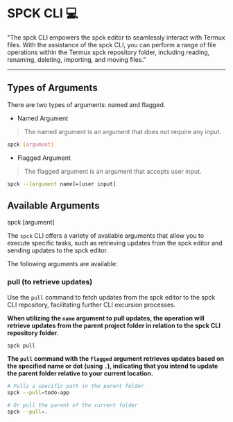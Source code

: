 # SPCK CLI 💻
"The spck CLI empowers the spck editor to seamlessly interact with Termux files. With the assistance of the spck CLI, you can perform a range of file operations within the Termux spck repository folder, including reading, renaming, deleting, importing, and moving files."
***
## Types of Arguments
There are two types of arguments: named and flagged.

- Named Argument
> The named argument is an argument that does not require any input.

```bash
spck [argument]
```
- Flagged Argument
> The flagged argument is an argument that accepts user input.

```bash
spck --[argument name]=[user input]
```
## Available Arguments
spck [argument]

The `spck` CLI offers a variety of available arguments that allow you to execute specific tasks, such as retrieving updates from the spck editor and sending updates to the spck editor.

The following arguments are available:
### pull (to retrieve updates)
Use the `pull` command to fetch updates from the spck editor to the spck CLI repository, facilitating further CLI excursion processes.

**When utilizing the `name` argument to pull updates, the operation will retrieve updates from the parent project folder in relation to the spck CLI repository folder.**

```bash
spck pull
```

**The `pull` command with the `flagged` argument retrieves updates based on the specified name or dot (using `.`), indicating that you intend to update the parent folder relative to your current location.**


```bash
# Pulls a specific path in the parent folder
spck --pull=todo-app

# Or pull the parent of the current folder
spck --pull=.
```